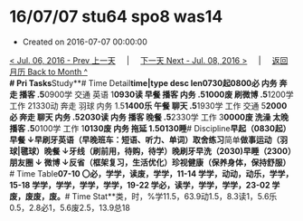 # 16/07/07 stu64 spo8 was14

* Created on 2016-07-07 00:00:00

[&lt; Jul. 06, 2016 - Prev 上一天](d06.md)     \|     [下一天 Next - Jul. 08, 2016 &gt;](d08.md)     \|     [返回月历 Back to Month ^](index.md)   
**\# Pri Tasks**Study**\# Time Detail**time\|type desc len0730起0800必 内务 奔走 播客 .5**0900学 交通 英语 1**0930读 早餐 播客 内务 .51000废 刷微博 .5**1200学 工作 21330动 奔走 羽球 内务 1.5**1400乐 午餐 聊天 .5**1930学 工作 交通 5**2000必 奔走 聊天 内务 .52030读 内务 播客 晚餐 .5**2330学 工作 3**0000废 洗澡 太晚 播客 .5**0100学 工作 1**0130废 内务 拖延 1.50130睡**\# Discipline**早起（0830起）早餐 ↓早刷牙英语（早晚班车：短语、听力、单词）**取舍**练习**简单**做事运动（羽球\|毽球）晚餐 ↓牙线（刷前用，待购，待学）晚刷牙早洗（2030\)早睡（2300）朋友圈 ↓ 微博 ↓反省（框架复习，生活优化）珍视健康（保养身体，保持舒服）**\# Time Table**07-10 〇必，学学，读废，学学，11-14 学学，动动，动乐，学学，15-18 学学，学学，学学，学学，19-22 学必，读学，学学，学学，23-02 学废，废废，废。**\# Time Stat**类，时，%学11.5，63.9动1.5，8.3读1，5.6乐0.5，2.8必1，5.6废2.5，13.9总18

